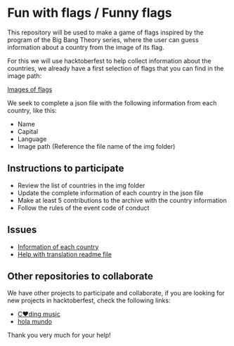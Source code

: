 # Fun with flags / Funny flags

This repository will be used to make a game of flags inspired by the program of the Big Bang Theory series, where the user can guess information about a country from the image of its flag.

For this we will use hacktoberfest to help collect information about the countries, we already have a first selection of flags that you can find in the image path:

[Images of flags](https://github.com/xaca/juego_banderas/tree/master/img)

We seek to complete a json file with the following information from each country, like this:

+ Name
+ Capital
+ Language
+ Image path (Reference the file name of the img folder)

## Instructions to participate

+ Review the list of countries in the img folder
+ Update the complete information of each country in the json file
+ Make at least 5 contributions to the archive with the country information
+ Follow the rules of the event code of conduct

## Issues
+ [Information of each country](https://github.com/xaca/juego_banderas/issues/1)
+ [Help with translation readme file](https://github.com/xaca/juego_banderas/issues/2)

## Other repositories to collaborate
We have other projects to participate and collaborate, if you are looking for new projects in hacktoberfest, check the following links:

+ [C:heart:ding music](https://github.com/xaca/coding-music)
+ [hola mundo](https://github.com/xaca/holamundo.co)

Thank you very much for your help!